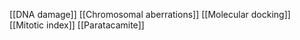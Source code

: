 [[DNA damage]]
[[Chromosomal aberrations]]
[[Molecular docking]]
[[Mitotic index]]
[[Paratacamite]]
